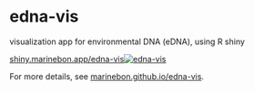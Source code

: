 # edna-vis

visualization app for environmental DNA (eDNA), using R shiny

[shiny.marinebon.app/edna-vis![edna-vis](docs/img/screen.png)](https://shiny.marinebon.app/edna-vis/)

For more details, see [marinebon.github.io/edna-vis](https://marinebon.github.io/edna-vis).
